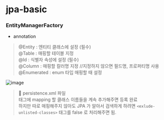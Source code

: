 # jpa-basic

### EntityManagerFactory
- annotation
> @Entity : 엔티티 클래스에 설정 (필수) <br/>
@Table : 매핑할 테이블 지정<br/>
@Id : 식별자 속성에 설정 (필수)<br/>
@Column : 매핑할 칼러명 지정 //지정하지 않으면 필드명, 프로퍼티명 사용<br/>
@Enumerated : enum 타입 매핑할 때 설정<br/>

![image](https://github.com/sssun19/jpa-basic/assets/125242481/fb4e5a65-4c4e-462f-bcc1-d889ab1f7418)
<br/>
> 🙌 persistence.xml 파일 <br/>
<class> 태그에 mapping 할 클래스 이름들을 계속 추가해주면 등록 완료<br/>
하지만 따로 매핑해주지 않아도 JPA 가 알아서 검색하게 하려면 `<exlude-unlisted-classes>` 태그를 false 로 처리해주면 됨.<br/>

